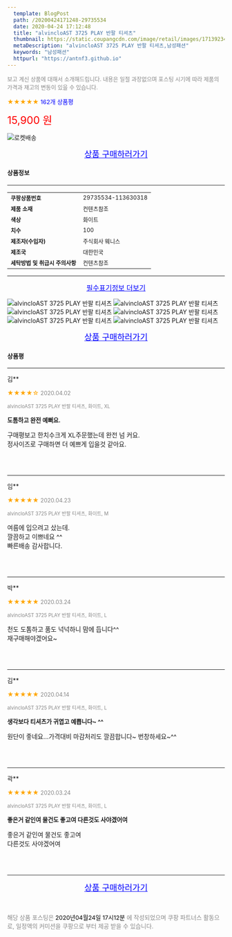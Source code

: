 ```yaml
---
  template: BlogPost
  path: /20200424171248-29735534
  date: 2020-04-24 17:12:48
  title: "alvincloAST 3725 PLAY 반팔 티셔츠"
  thumbnail: https://static.coupangcdn.com/image/retail/images/17139234657060-8eb51070-8a66-45a0-b02e-95048eb24c41.jpg
  metaDescription: "alvincloAST 3725 PLAY 반팔 티셔츠,남성패션"
  keywords: "남성패션"
  httpurl: "https://antnf3.github.io"
---
```

  
<span style="color: #888;font-size:0.8rem">보고 계신 상품에 대해서 소개해드립니다.
내용은 일절 과장없으며 포스팅 시기에 따라 제품의 가격과 재고의 변동이 있을 수 있습니다.</span>
  
<span style="color: orange;">★★★★★</span> <span style="color: blue;font-size: 0.85rem;">162개 상품평</span>

<span style="font-size: 0.9rem"></span> 

<span style="color: red;font-size: 1.5rem;">15,900 원</span>

![로켓배송](https://postfiles.pstatic.net/MjAyMDA0MTBfMjcz/MDAxNTg2NDQ1OTAwMDc5.1T-Iy6-X12_V8iyof2OtSqUCu6urPUUOnjG41kbMy_kg.c1eqxaGayJ1XX0TGV24QXbZg9dvQ9C_dYZx39G_Z7Wog.PNG.cigshop2/rocket_logo.png?type=w773)

<p align="center"><a href="http://me2.do/FUwj1oqB" style="font-size: 1.2rem; color: blue;">상품 구매하러가기</a></p>

#### 상품정보

---

|                  |                       |
| ---------------- | --------------------- |
| **<span style="font-size:0.8rem;">쿠팡상품번호</span>** | <span style="font-size:0.8rem;">29735534-113630318</span> |
| **<span style="font-size:0.8rem;">제품 소재</span>**    | <span style="font-size:0.8rem;">컨텐츠참조</span>        |
| **<span style="font-size:0.8rem;">색상</span>**    | <span style="font-size:0.8rem;">화이트</span>        |
| **<span style="font-size:0.8rem;">치수</span>**    | <span style="font-size:0.8rem;">100</span>        |
| **<span style="font-size:0.8rem;">제조자(수입자)</span>**    | <span style="font-size:0.8rem;">주식회사 웨니스</span>        |
| **<span style="font-size:0.8rem;">제조국</span>**    | <span style="font-size:0.8rem;">대한민국</span>        |
| **<span style="font-size:0.8rem;">세탁방법 및 취급시 주의사항</span>**    | <span style="font-size:0.8rem;">컨텐츠참조</span>        |




---

<p align="center"><a href="http://me2.do/FUwj1oqB" style="font-size: 1rem; color: blue;">필수표기정보 더보기</a></p>

![alvincloAST 3725 PLAY 반팔 티셔츠](http://thumbnail10.coupangcdn.com/thumbnails/remote/q89/image/product/content/vendorItem/2019/09/19/113630318/f8dcdf5f-2b3a-4e5c-ad32-d82c5ffb9f50.jpg)
![alvincloAST 3725 PLAY 반팔 티셔츠](http://thumbnail8.coupangcdn.com/thumbnails/remote/q89/image/product/content/vendorItem/2019/07/15/113630318/5147e951-357e-4c6e-9ef5-049e84bef840.jpg)
![alvincloAST 3725 PLAY 반팔 티셔츠](http://thumbnail9.coupangcdn.com/thumbnails/remote/q89/image/product/content/vendorItem/2019/07/17/113630318/ceb167f5-d079-4934-8108-b980b1c6e8bf.jpg)
![alvincloAST 3725 PLAY 반팔 티셔츠](http://thumbnail7.coupangcdn.com/thumbnails/remote/q89/image/product/content/vendorItem/2019/07/15/113630318/073d3c21-9d54-4fde-9684-5ae015716104.jpg)
![alvincloAST 3725 PLAY 반팔 티셔츠](http://thumbnail7.coupangcdn.com/thumbnails/remote/q89/image/product/content/vendorItem/2019/07/15/113630318/caea9c57-453b-4000-bfd8-f53bbbdb7582.jpg)
![alvincloAST 3725 PLAY 반팔 티셔츠](http://thumbnail9.coupangcdn.com/thumbnails/remote/q89/image/product/content/vendorItem/2019/07/17/113630318/f7d00a9d-e8e7-4fe5-b75a-282adccbf73d.jpg)

<p align="center"><a href="http://me2.do/FUwj1oqB" style="font-size: 1.2rem; color: blue;">상품 구매하러가기</a></p>

#### 상품평
  
---
  
김**
    
<span style="color: orange;">★★★★☆</span> <span style="font-size:0.8rem;color: #888;">2020.04.02</span>
    
<span style="color: #888;font-size:0.7rem">alvincloAST 3725 PLAY 반팔 티셔츠, 화이트, XL</span>
    
<span style="font-size:0.85rem">**도톰하고 완전 예뻐요.**</span>
    
<span style="font-size: 0.9rem;">구매평보고 한치수크게 XL주문했는데  완전 넘 커요. <br/>정사이즈로 구매하면 더 예쁘게  입을것 같아요.</span>
    
<br>
<br>

---
  
임**
    
<span style="color: orange;">★★★★★</span> <span style="font-size:0.8rem;color: #888;">2020.04.23</span>
    
<span style="color: #888;font-size:0.7rem">alvincloAST 3725 PLAY 반팔 티셔츠, 화이트, M</span>
    

    
<span style="font-size: 0.9rem;">여름에 입으려고 샀는데.<br/>깔끔하고 이쁘네요 ^^<br/>빠른배송 감사합니다.</span>
    
<br>
<br>

---
  
박**
    
<span style="color: orange;">★★★★★</span> <span style="font-size:0.8rem;color: #888;">2020.03.24</span>
    
<span style="color: #888;font-size:0.7rem">alvincloAST 3725 PLAY 반팔 티셔츠, 화이트, L</span>
    

    
<span style="font-size: 0.9rem;">천도 도톰하고 품도 넉넉하니 맘에 듭니다^^<br/>재구매해야겠어요~</span>
    
<br>
<br>

---
  
김**
    
<span style="color: orange;">★★★★★</span> <span style="font-size:0.8rem;color: #888;">2020.04.14</span>
    
<span style="color: #888;font-size:0.7rem">alvincloAST 3725 PLAY 반팔 티셔츠, 화이트, L</span>
    
<span style="font-size:0.85rem">**생각보다 티셔츠가 귀엽고 예쁩니다~ ^^**</span>
    
<span style="font-size: 0.9rem;">원단이 좋네요...가격대비 마감처리도 깔끔합니다~ 번창하세요~^^</span>
    
<br>
<br>

---
  
곽**
    
<span style="color: orange;">★★★★★</span> <span style="font-size:0.8rem;color: #888;">2020.03.24</span>
    
<span style="color: #888;font-size:0.7rem">alvincloAST 3725 PLAY 반팔 티셔츠, 화이트, L</span>
    
<span style="font-size:0.85rem">**좋은거 같인여 물건도 좋고여
다른것도 사야겠어여**</span>
    
<span style="font-size: 0.9rem;">좋은거 같인여 물건도 좋고여<br/>다른것도 사야겠어여</span>
    
<br>
<br>


  
---
  
<p align="center"><a href="http://me2.do/FUwj1oqB" style="font-size: 1.2rem; color: blue;">상품 구매하러가기</a></p>
  
<br>
  
<span style="font-size: 0.85rem; color: #888;">해당 상품 포스팅은 <span style="color: #000;"> 2020년04월24일 17시12분 </span> 에 작성되었으며 쿠팡 파트너스 활동으로, 일정액의 커미션을 쿠팡으로 부터 제공 받을 수 있습니다.</span>